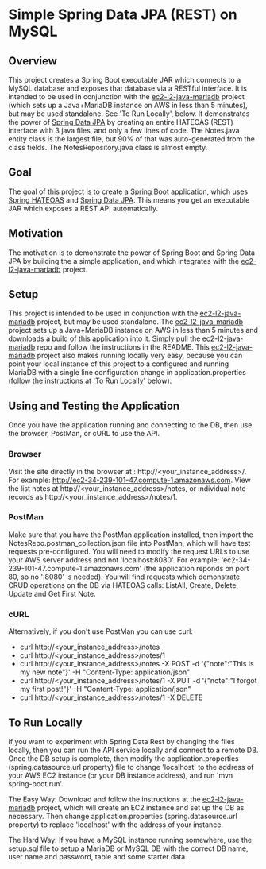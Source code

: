 # Simple Spring Data JPA (REST) on MySQL

## Overview
This project creates a Spring Boot executable JAR which connects to a MySQL database and exposes that database via a RESTful interface. It is intended to be used in conjunction with the [ec2-l2-java-mariadb](https://github.com/kbaynes/ec2-l2-java-mariadb) project (which sets up a Java+MariaDB instance on AWS in less than 5 minutes), but may be used standalone. See 'To Run Locally', below. It demonstrates the power of [Spring Data JPA](https://spring.io/projects/spring-data-jpa) by creating an entire HATEOAS (REST) interface with 3 java files, and only a few lines of code. The Notes.java entity class is the largest file, but 90% of that was auto-generated from the class fields. The NotesRepository.java class is almost empty.

## Goal
The goal of this project is to create a [Spring Boot](https://spring.io/projects/spring-boot) application, which uses [Spring HATEOAS](https://spring.io/projects/spring-hateoas) and [Spring Data JPA](https://spring.io/projects/spring-data-jpa). This means you get an executable JAR which exposes a REST API automatically.

## Motivation
The motivation is to demonstrate the power of Spring Boot and Spring Data JPA by building the a simple application, and which integrates with the [ec2-l2-java-mariadb](https://github.com/kbaynes/ec2-l2-java-mariadb) project.

## Setup
This project is intended to be used in conjunction with the [ec2-l2-java-mariadb](https://github.com/kbaynes/ec2-l2-java-mariadb) project, but may be used standalone. The [ec2-l2-java-mariadb](https://github.com/kbaynes/ec2-l2-java-mariadb) project sets up a Java+MariaDB instance on AWS in less than 5 minutes and downloads a build of this application into it. Simply pull the [ec2-l2-java-mariadb](https://github.com/kbaynes/ec2-l2-java-mariadb) repo and follow the instructions in the README. This [ec2-l2-java-mariadb](https://github.com/kbaynes/ec2-l2-java-mariadb) project also makes running locally very easy, because you can point your local instance of this project to a configured and running MariaDB with a single line configuration change in application.properties (follow the instructions at 'To Run Locally' below).

## Using and Testing the Application

Once you have the application running and connecting to the DB, then use the browser, PostMan, or cURL to use the API.

### Browser
Visit the site directly in the browser at : http://<your_instance_address>/. For example: http://ec2-34-239-101-47.compute-1.amazonaws.com. View the list notes at http://<your_instance_address>/notes, or individual note records as http://<your_instance_address>/notes/1.

### PostMan
Make sure that you have the PostMan application installed, then import the NotesRepo.postman_collection.json file into PostMan, which will have test requests pre-configured. You will need to modify the request URLs to use your AWS server address and not 'localhost:8080'. For example: 'ec2-34-239-101-47.compute-1.amazonaws.com' (the application reponds on port 80, so no ':8080' is needed). You will find requests which demonstrate CRUD operations on the DB via HATEOAS calls: ListAll, Create, Delete, Update and Get First Note.

### cURL
Alternatively, if you don't use PostMan you can use curl:
- curl http://<your_instance_address>/notes
- curl http://<your_instance_address>/notes/1
- curl http://<your_instance_address>/notes -X POST -d '{"note":"This is my new note"}' -H "Content-Type: application/json"
- curl http://<your_instance_address>/notes/1 -X PUT -d '{"note":"I forgot my first post!"}' -H "Content-Type: application/json"
- curl http://<your_instance_address>/notes/1 -X DELETE

## To Run Locally
If you want to experiment with Spring Data Rest by changing the files locally, then you can run the API service locally and connect to a remote DB. Once the DB setup is complete, then modify the application.properties (spring.datasource.url property) file to change 'localhost' to the address of your AWS EC2 instance (or your DB instance address), and run 'mvn spring-boot:run'.

The Easy Way: Download and follow the instructions at the [ec2-l2-java-mariadb](https://github.com/kbaynes/ec2-l2-java-mariadb) project, which will create an EC2 instance and set up the DB as necessary. Then change application.properties (spring.datasource.url property) to replace 'localhost' with the address of your instance.

The Hard Way: If you have a MySQL instance running somewhere, use the setup.sql file to setup a MariaDB or MySQL DB with the correct DB name, user name and password, table and some starter data.

